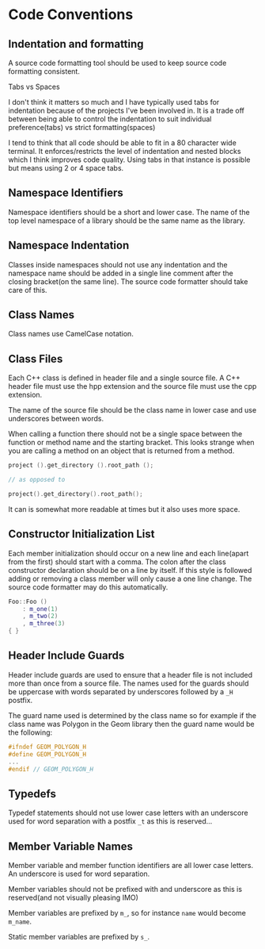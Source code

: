 # Code Conventions

## Indentation and formatting

A source code formatting tool should be used to keep source code formatting
consistent.

Tabs vs Spaces

I don't think it matters so much and I have typically used tabs for indentation
because of the projects I've been involved in. It is a trade off between being
able to control the indentation to suit individual preference(tabs) vs strict
formatting(spaces)

I tend to think that all code should be able to fit in a 80 character wide
terminal. It enforces/restricts the level of indentation and nested blocks
which I think improves code quality. Using tabs in that instance is possible
but means using 2 or 4 space tabs.

## Namespace Identifiers

Namespace identifiers should be a short and lower case. The name of
the top level namespace of a library should be the same name as the
library.

## Namespace Indentation

Classes inside namespaces should not use any indentation and the
namespace name should be added in a single line comment after the
closing bracket(on the same line). The source code formatter should take care
of this.

## Class Names

Class names use CamelCase notation.

## Class Files

Each C++ class is defined in header file and a single source file. A C++ header
file must use the hpp extension and the source file must use the cpp extension.

The name of the source file should be the class name in lower case and
use underscores between words.

When calling a function there should not be a single space between the
function or method name and the starting bracket. This looks strange when you
are calling a method on an object that is returned from a method.

```c++
project ().get_directory ().root_path ();

// as opposed to

project().get_directory().root_path();
```

It can is somewhat more readable at times but it also uses more space.

## Constructor Initialization List

Each member initialization should occur on a new line and each line(apart from
the first) should start with a comma. The colon after the class constructor
declaration should be on a line by itself. If this style is followed adding or
removing a class member will only cause a one line change. The source code
formatter may do this automatically.

```c++
Foo::Foo ()
	: m_one(1)
	, m_two(2)
	, m_three(3)
{ }
```
## Header Include Guards

Header include guards are used to ensure that a header file is not included
more than once from a source file. The names used for the guards should be
uppercase with words separated by underscores followed by a `_H` postfix.

The guard name used is determined by the class name so for example if the class
name was Polygon in the Geom library then the guard name would be the
following:

```c++
#ifndef GEOM_POLYGON_H
#define GEOM_POLYGON_H
...
#endif // GEOM_POLYGON_H
```

## Typedefs

Typedef statements should not use lower case letters with an underscore
used for word separation with a postfix `_t` as this is reserved...

## Member Variable Names

Member variable and member function identifiers are all lower case letters. An
underscore is used for word separation.

Member variables should not be prefixed with and underscore as this is
reserved(and not visually pleasing IMO)

Member variables are prefixed by `m_`, so for instance `name` would become
`m_name`.

Static member variables are prefixed by `s_`.
